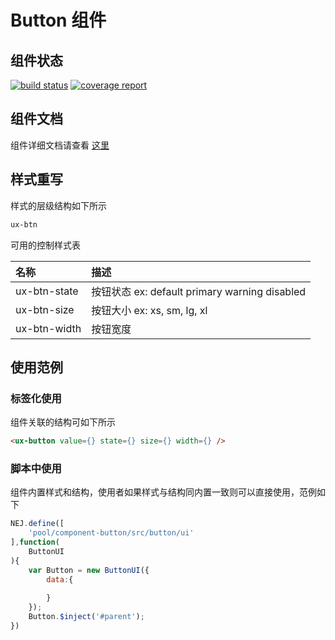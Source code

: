 # Button 组件

## 组件状态

[![build status](https://g.hz.netease.com/edu-frontend/component-button/badges/master/build.svg)](https://g.hz.netease.com/edu-frontend/component-button/commits/master)
[![coverage report](https://g.hz.netease.com/edu-frontend/component-button/badges/feature/2c_coverage_syy_20161230/coverage.svg)](https://g.hz.netease.com/edu-frontend/component-button/commits/feature/2c_coverage_syy_20161230)

## 组件文档

组件详细文档请查看 [这里](./docs/index.html)

## 样式重写

样式的层级结构如下所示

```bash
ux-btn
```

可用的控制样式表

| 名称 | 描述 |
| :--- | :--- |
| ux-btn-state | 按钮状态 ex: default primary warning disabled |
| ux-btn-size | 按钮大小 ex: xs, sm, lg, xl |
| ux-btn-width | 按钮宽度 |

## 使用范例

### 标签化使用

组件关联的结构可如下所示

```html
<ux-button value={} state={} size={} width={} />
```

### 脚本中使用

组件内置样式和结构，使用者如果样式与结构同内置一致则可以直接使用，范例如下

```javascript
NEJ.define([
    'pool/component-button/src/button/ui'
],function(
    ButtonUI
){
    var Button = new ButtonUI({
        data:{
            
        }
    });
    Button.$inject('#parent');
})
```
